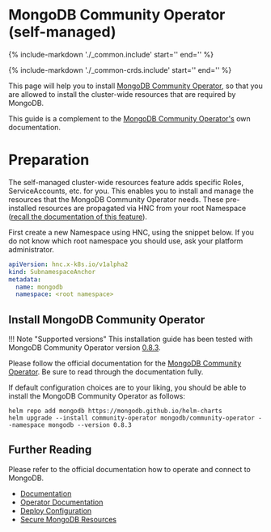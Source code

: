 MongoDB Community Operator (self-managed)
===========

{%
   include-markdown './_common.include'
   start='<!--disclaimer-start-->'
   end='<!--disclaimer-end-->'
%}

{%
   include-markdown './_common-crds.include'
   start='<!--disclaimer-start-->'
   end='<!--disclaimer-end-->'
%}

This page will help you to install [MongoDB Community Operator](https://github.com/mongodb/mongodb-kubernetes-operator), so that you are allowed to install the cluster-wide resources that are required by MongoDB.

This guide is a complement to the [MongoDB Community Operator's](https://github.com/mongodb/mongodb-kubernetes-operator/tree/v0.8.3) own documentation.

# Preparation

The self-managed cluster-wide resources feature adds specific Roles, ServiceAccounts, etc. for you.
This enables you to install and manage the resources that the MongoDB Community Operator needs.
These pre-installed resources are propagated via HNC from your root Namespace ([recall the documentation of this feature](../namespaces.md)).

First create a new Namespace using HNC, using the snippet below.
If you do not know which root namespace you should use, ask your platform administrator.

```yaml
apiVersion: hnc.x-k8s.io/v1alpha2
kind: SubnamespaceAnchor
metadata:
  name: mongodb
  namespace: <root namespace>
```

## Install MongoDB Community Operator

!!! Note "Supported versions"
    This installation guide has been tested with MongoDB Community Operator version [0.8.3](https://github.com/mongodb/mongodb-kubernetes-operator/blob/v0.8.3/docs/install-upgrade.md).

Please follow the official documentation for the [MongoDB Community Operator](https://github.com/mongodb/mongodb-kubernetes-operator/blob/v0.8.3/docs/install-upgrade.md).
Be sure to read through the documentation fully.

If default configuration choices are to your liking, you should be able to install the MongoDB Community Operator as follows:

```
helm repo add mongodb https://mongodb.github.io/helm-charts
helm upgrade --install community-operator mongodb/community-operator --namespace mongodb --version 0.8.3
```

## Further Reading

Please refer to the official documentation how to operate and connect to MongoDB.

- [Documentation](https://www.mongodb.com/docs/)
- [Operator Documentation](https://github.com/mongodb/mongodb-kubernetes-operator/blob/v0.8.3/docs/README.md)
- [Deploy Configuration](https://github.com/mongodb/mongodb-kubernetes-operator/blob/v0.8.3/docs/deploy-configure.md)
- [Secure MongoDB Resources](https://github.com/mongodb/mongodb-kubernetes-operator/blob/v0.8.3/docs/secure.md)
